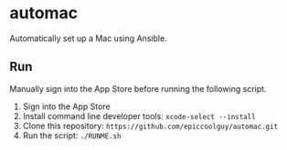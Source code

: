 # automac

Automatically set up a Mac using Ansible.

## Run

Manually sign into the App Store before running the following script.

1. Sign into the App Store
2. Install command line developer tools: `xcode-select --install`
3. Clone this repository: `https://github.com/epiccoolguy/automac.git`
4. Run the script: `./RUNME.sh`
